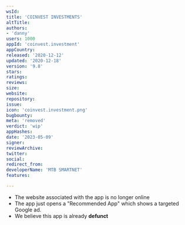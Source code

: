 ```yaml
---
wsId: 
title: 'COINVEST INVESTMENTS'
altTitle: 
authors:
- 'danny'
users: 1000
appId: 'coinvest.investment'
appCountry: 
released: '2020-12-12'
updated: '2020-12-18'
version: '9.8'
stars: 
ratings: 
reviews: 
size: 
website: 
repository: 
issue: 
icon: 'coinvest.investment.png'
bugbounty: 
meta: 'removed'
verdict: 'wip'
appHashes: 
date: '2023-05-09'
signer: 
reviewArchive: 
twitter: 
social: 
redirect_from: 
developerName: 'MTB SMARTNET'
features: 

---
```


- The website associated with the app is no longer online
- The app just opens a "Recommended App" which shows a targeted Google ad. 
- We believe this app is already **defunct** 

